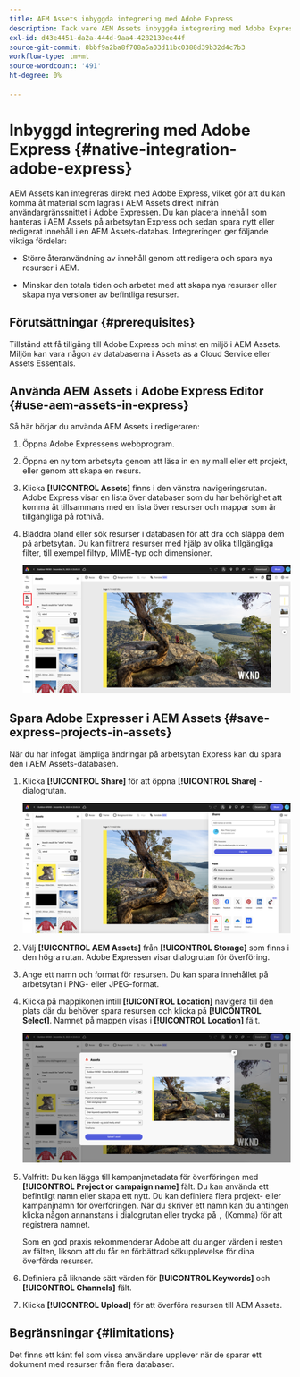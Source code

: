 ```yaml
---
title: AEM Assets inbyggda integrering med Adobe Express
description: Tack vare AEM Assets inbyggda integrering med Adobe Express får du direkt åtkomst till resurser som lagras i AEM Assets inifrån användargränssnittet för Adobe Expressen.
exl-id: d43e4451-da2a-444d-9aa4-4282130ee44f
source-git-commit: 8bbf9a2ba8f708a5a03d11bc0388d39b32d4c7b3
workflow-type: tm+mt
source-wordcount: '491'
ht-degree: 0%

---
```


# Inbyggd integrering med Adobe Express {#native-integration-adobe-express}

AEM Assets kan integreras direkt med Adobe Express, vilket gör att du kan komma åt material som lagras i AEM Assets direkt inifrån användargränssnittet i Adobe Expressen. Du kan placera innehåll som hanteras i AEM Assets på arbetsytan Express och sedan spara nytt eller redigerat innehåll i en AEM Assets-databas. Integreringen ger följande viktiga fördelar:

* Större återanvändning av innehåll genom att redigera och spara nya resurser i AEM.

* Minskar den totala tiden och arbetet med att skapa nya resurser eller skapa nya versioner av befintliga resurser.

## Förutsättningar {#prerequisites}

Tillstånd att få tillgång till Adobe Express och minst en miljö i AEM Assets. Miljön kan vara någon av databaserna i Assets as a Cloud Service eller Assets Essentials.


## Använda AEM Assets i Adobe Express Editor {#use-aem-assets-in-express}

Så här börjar du använda AEM Assets i redigeraren:

1. Öppna Adobe Expressens webbprogram.

1. Öppna en ny tom arbetsyta genom att läsa in en ny mall eller ett projekt, eller genom att skapa en resurs.

1. Klicka **[!UICONTROL Assets]** finns i den vänstra navigeringsrutan. Adobe Express visar en lista över databaser som du har behörighet att komma åt tillsammans med en lista över resurser och mappar som är tillgängliga på rotnivå.

1. Bläddra bland eller sök resurser i databasen för att dra och släppa dem på arbetsytan. Du kan filtrera resurser med hjälp av olika tillgängliga filter, till exempel filtyp, MIME-typ och dimensioner.

   ![Inkludera resurser från resurstillägg](assets/adobe-express-native-integration.png)


## Spara Adobe Expresser i AEM Assets {#save-express-projects-in-assets}

När du har infogat lämpliga ändringar på arbetsytan Express kan du spara den i AEM Assets-databasen.

1. Klicka **[!UICONTROL Share]** för att öppna **[!UICONTROL Share]** -dialogrutan.

   ![Spara resurser i AEM](assets/adobe-express-share.png)

1. Välj **[!UICONTROL AEM Assets]** från **[!UICONTROL Storage]** som finns i den högra rutan. Adobe Expressen visar dialogrutan för överföring.
1. Ange ett namn och format för resursen. Du kan spara innehållet på arbetsytan i PNG- eller JPEG-format.

1. Klicka på mappikonen intill **[!UICONTROL Location]** navigera till den plats där du behöver spara resursen och klicka på **[!UICONTROL Select]**. Namnet på mappen visas i **[!UICONTROL Location]** fält.

   ![Spara resurser i AEM](assets/adobe-express-upload.png)

1. Valfritt: Du kan lägga till kampanjmetadata för överföringen med **[!UICONTROL Project or campaign name]** fält. Du kan använda ett befintligt namn eller skapa ett nytt. Du kan definiera flera projekt- eller kampanjnamn för överföringen. När du skriver ett namn kan du antingen klicka någon annanstans i dialogrutan eller trycka på `,` (Komma) för att registrera namnet.

   Som en god praxis rekommenderar Adobe att du anger värden i resten av fälten, liksom att du får en förbättrad sökupplevelse för dina överförda resurser.
1. Definiera på liknande sätt värden för **[!UICONTROL Keywords]** och **[!UICONTROL Channels]** fält.

1. Klicka **[!UICONTROL Upload]** för att överföra resursen till AEM Assets.




## Begränsningar {#limitations}

Det finns ett känt fel som vissa användare upplever när de sparar ett dokument med resurser från flera databaser.
